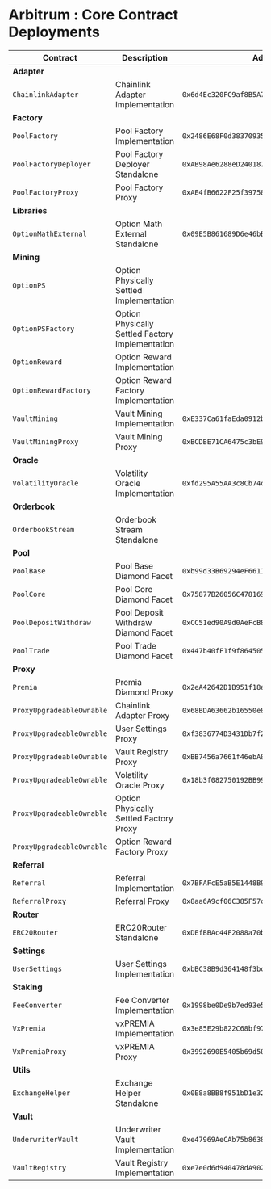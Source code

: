 # Arbitrum : Core Contract Deployments

| Contract                  | Description                                      | Address                                      |                                                                              |                                                                                                                                                                             |
| ------------------------- | ------------------------------------------------ | -------------------------------------------- | ---------------------------------------------------------------------------- | --------------------------------------------------------------------------------------------------------------------------------------------------------------------------- |
| **Adapter**               |                                                  |                                              |                                                                              |                                                                                                                                                                             |
| `ChainlinkAdapter`        | Chainlink Adapter Implementation                 | `0x6d4Ec320FC9af8B5A7C8a9935dF9c6c8996546bb` | [🔗](https://arbiscan.io/address/0x6d4Ec320FC9af8B5A7C8a9935dF9c6c8996546bb) | [📁](https://github.com/Premian-Labs/premia-v3-contracts-private/blob/fe96af7bd45eaad80ba5c14ed71a5f1cc3943d4b/contracts/adapter/chainlink/ChainlinkAdapter.sol)            |
| **Factory**               |                                                  |                                              |                                                                              |                                                                                                                                                                             |
| `PoolFactory`             | Pool Factory Implementation                      | `0x2486E68F0d38370935CD2d7F9C7F6b318B2137B4` | [🔗](https://arbiscan.io/address/0x2486E68F0d38370935CD2d7F9C7F6b318B2137B4) | [📁](https://github.com/Premian-Labs/premia-v3-contracts-private/blob/fe96af7bd45eaad80ba5c14ed71a5f1cc3943d4b/contracts/factory/PoolFactory.sol)                           |
| `PoolFactoryDeployer`     | Pool Factory Deployer Standalone                 | `0xAB98Ae6288eD240187207C09C1d728575Dd71543` | [🔗](https://arbiscan.io/address/0xAB98Ae6288eD240187207C09C1d728575Dd71543) | [📁](https://github.com/Premian-Labs/premia-v3-contracts-private/blob/fe96af7bd45eaad80ba5c14ed71a5f1cc3943d4b/contracts/factory/PoolFactoryDeployer.sol)                   |
| `PoolFactoryProxy`        | Pool Factory Proxy                               | `0xAE4fB6622F25f397587F11638dA8CE88C27b5645` | [🔗](https://arbiscan.io/address/0xAE4fB6622F25f397587F11638dA8CE88C27b5645) | [📁](https://github.com/Premian-Labs/premia-v3-contracts-private/blob/fe96af7bd45eaad80ba5c14ed71a5f1cc3943d4b/contracts/factory/PoolFactoryProxy.sol)                      |
| **Libraries**             |                                                  |                                              |                                                                              |                                                                                                                                                                             |
| `OptionMathExternal`      | Option Math External Standalone                  | `0x09E5B861689D6e46bBb267476A78dbd04bECf2e3` | [🔗](https://arbiscan.io/address/0x09E5B861689D6e46bBb267476A78dbd04bECf2e3) | [📁](https://github.com/Premian-Labs/premia-v3-contracts-private/blob/fe96af7bd45eaad80ba5c14ed71a5f1cc3943d4b/contracts/libraries/OptionMathExternal.sol)                  |
| **Mining**                |                                                  |                                              |                                                                              |                                                                                                                                                                             |
| `OptionPS`                | Option Physically Settled Implementation         |                                              |                                                                              |                                                                                                                                                                             |
| `OptionPSFactory`         | Option Physically Settled Factory Implementation |                                              |                                                                              |                                                                                                                                                                             |
| `OptionReward`            | Option Reward Implementation                     |                                              |                                                                              |                                                                                                                                                                             |
| `OptionRewardFactory`     | Option Reward Factory Implementation             |                                              |                                                                              |                                                                                                                                                                             |
| `VaultMining`             | Vault Mining Implementation                      | `0xE337Ca61faEda0912b189E2f305097Cf6C0b6119` | [🔗](https://arbiscan.io/address/0xE337Ca61faEda0912b189E2f305097Cf6C0b6119) | [📁](https://github.com/Premian-Labs/premia-v3-contracts-private/blob/f81af4648d7b0ec795a1d1e710b994b98a4d1d18/contracts/mining/vaultMining/VaultMining.sol)                |
| `VaultMiningProxy`        | Vault Mining Proxy                               | `0xBCDBE71CA6475c3bE9f05E75bbDff7C3979Fdc52` | [🔗](https://arbiscan.io/address/0xBCDBE71CA6475c3bE9f05E75bbDff7C3979Fdc52) | [📁](https://github.com/Premian-Labs/premia-v3-contracts-private/blob/fe96af7bd45eaad80ba5c14ed71a5f1cc3943d4b/contracts/mining/vaultMining/VaultMiningProxy.sol)           |
| **Oracle**                |                                                  |                                              |                                                                              |                                                                                                                                                                             |
| `VolatilityOracle`        | Volatility Oracle Implementation                 | `0xfd295A55AA3c8Cb74cAda46029225FD758E1Ff98` | [🔗](https://arbiscan.io/address/0xfd295A55AA3c8Cb74cAda46029225FD758E1Ff98) | [📁](https://github.com/Premian-Labs/premia-v3-contracts-private/blob/fe96af7bd45eaad80ba5c14ed71a5f1cc3943d4b/contracts/oracle/VolatilityOracle.sol)                       |
| **Orderbook**             |                                                  |                                              |                                                                              |                                                                                                                                                                             |
| `OrderbookStream`         | Orderbook Stream Standalone                      |                                              |                                                                              |                                                                                                                                                                             |
| **Pool**                  |                                                  |                                              |                                                                              |                                                                                                                                                                             |
| `PoolBase`                | Pool Base Diamond Facet                          | `0xb99d33B69294eF66115dDF4B92f8721736AE5dF8` | [🔗](https://arbiscan.io/address/0xb99d33B69294eF66115dDF4B92f8721736AE5dF8) | [📁](https://github.com/Premian-Labs/premia-v3-contracts-private/blob/98989dc09a9b4e4374093d080f70663016763f77/contracts/pool/PoolBase.sol)                                 |
| `PoolCore`                | Pool Core Diamond Facet                          | `0x75877B26056C4781693d0798FdCa1b573FB5Ca32` | [🔗](https://arbiscan.io/address/0x75877B26056C4781693d0798FdCa1b573FB5Ca32) | [📁](https://github.com/Premian-Labs/premia-v3-contracts-private/blob/98989dc09a9b4e4374093d080f70663016763f77/contracts/pool/PoolCore.sol)                                 |
| `PoolDepositWithdraw`     | Pool Deposit Withdraw Diamond Facet              | `0xCC51ed90A9d0AeFcB8A6a997e15c745d4920165B` | [🔗](https://arbiscan.io/address/0xCC51ed90A9d0AeFcB8A6a997e15c745d4920165B) | [📁](https://github.com/Premian-Labs/premia-v3-contracts-private/blob/98989dc09a9b4e4374093d080f70663016763f77/contracts/pool/PoolDepositWithdraw.sol)                      |
| `PoolTrade`               | Pool Trade Diamond Facet                         | `0x447b40fF1f9f864505b55A098387Ae39AB02e687` | [🔗](https://arbiscan.io/address/0x447b40fF1f9f864505b55A098387Ae39AB02e687) | [📁](https://github.com/Premian-Labs/premia-v3-contracts-private/blob/98989dc09a9b4e4374093d080f70663016763f77/contracts/pool/PoolTrade.sol)                                |
| **Proxy**                 |                                                  |                                              |                                                                              |                                                                                                                                                                             |
| `Premia`                  | Premia Diamond Proxy                             | `0x2eA42642D1B951f18eA7FbCE495Bea9E517b198F` | [🔗](https://arbiscan.io/address/0x2eA42642D1B951f18eA7FbCE495Bea9E517b198F) | [📁](https://github.com/Premian-Labs/premia-v3-contracts-private/blob/fe96af7bd45eaad80ba5c14ed71a5f1cc3943d4b/contracts/proxy/Premia.sol)                                  |
| `ProxyUpgradeableOwnable` | Chainlink Adapter Proxy                          | `0x68BDA63662b16550e86Ad16160625eb293AC3d5F` | [🔗](https://arbiscan.io/address/0x68BDA63662b16550e86Ad16160625eb293AC3d5F) | [📁](https://github.com/Premian-Labs/premia-v3-contracts-private/blob/fe96af7bd45eaad80ba5c14ed71a5f1cc3943d4b/contracts/proxy/ProxyUpgradeableOwnable.sol)                 |
| `ProxyUpgradeableOwnable` | User Settings Proxy                              | `0xf3836774D3431Db7f2ffdE85cb5Eed1A74F70B9C` | [🔗](https://arbiscan.io/address/0xf3836774D3431Db7f2ffdE85cb5Eed1A74F70B9C) | [📁](https://github.com/Premian-Labs/premia-v3-contracts-private/blob/fe96af7bd45eaad80ba5c14ed71a5f1cc3943d4b/contracts/proxy/ProxyUpgradeableOwnable.sol)                 |
| `ProxyUpgradeableOwnable` | Vault Registry Proxy                             | `0xBB7456a7661f46ebA8C638cb8CC2Ac181f45F3b9` | [🔗](https://arbiscan.io/address/0xBB7456a7661f46ebA8C638cb8CC2Ac181f45F3b9) | [📁](https://github.com/Premian-Labs/premia-v3-contracts-private/blob/fe96af7bd45eaad80ba5c14ed71a5f1cc3943d4b/contracts/proxy/ProxyUpgradeableOwnable.sol)                 |
| `ProxyUpgradeableOwnable` | Volatility Oracle Proxy                          | `0x18b3f082750192BB99DF6CFb09c796f41f7DF22F` | [🔗](https://arbiscan.io/address/0x18b3f082750192BB99DF6CFb09c796f41f7DF22F) | [📁](https://github.com/Premian-Labs/premia-v3-contracts-private/blob/fe96af7bd45eaad80ba5c14ed71a5f1cc3943d4b/contracts/proxy/ProxyUpgradeableOwnable.sol)                 |
| `ProxyUpgradeableOwnable` | Option Physically Settled Factory Proxy          |                                              |                                                                              |                                                                                                                                                                             |
| `ProxyUpgradeableOwnable` | Option Reward Factory Proxy                      |                                              |                                                                              |                                                                                                                                                                             |
| **Referral**              |                                                  |                                              |                                                                              |                                                                                                                                                                             |
| `Referral`                | Referral Implementation                          | `0x7BFAFcE5aB5E1448B94BB88e60e93D9426467f54` | [🔗](https://arbiscan.io/address/0x7BFAFcE5aB5E1448B94BB88e60e93D9426467f54) | [📁](https://github.com/Premian-Labs/premia-v3-contracts-private/blob/fe96af7bd45eaad80ba5c14ed71a5f1cc3943d4b/contracts/referral/Referral.sol)                             |
| `ReferralProxy`           | Referral Proxy                                   | `0x8aa6A9cf06C385F57c3e27B024885EFe32cB730B` | [🔗](https://arbiscan.io/address/0x8aa6A9cf06C385F57c3e27B024885EFe32cB730B) | [📁](https://github.com/Premian-Labs/premia-v3-contracts-private/blob/fe96af7bd45eaad80ba5c14ed71a5f1cc3943d4b/contracts/referral/ReferralProxy.sol)                        |
| **Router**                |                                                  |                                              |                                                                              |                                                                                                                                                                             |
| `ERC20Router`             | ERC20Router Standalone                           | `0xDEfBBAc44F2088a70b648E1231b2cA9683774c48` | [🔗](https://arbiscan.io/address/0xDEfBBAc44F2088a70b648E1231b2cA9683774c48) | [📁](https://github.com/Premian-Labs/premia-v3-contracts-private/blob/fe96af7bd45eaad80ba5c14ed71a5f1cc3943d4b/contracts/router/ERC20Router.sol)                            |
| **Settings**              |                                                  |                                              |                                                                              |                                                                                                                                                                             |
| `UserSettings`            | User Settings Implementation                     | `0xbBC38B9d364148f3bcd2844242560F8EB233DB64` | [🔗](https://arbiscan.io/address/0xbBC38B9d364148f3bcd2844242560F8EB233DB64) | [📁](https://github.com/Premian-Labs/premia-v3-contracts-private/blob/fe96af7bd45eaad80ba5c14ed71a5f1cc3943d4b/contracts/settings/UserSettings.sol)                         |
| **Staking**               |                                                  |                                              |                                                                              |                                                                                                                                                                             |
| `FeeConverter`            | Fee Converter Implementation                     | `0x1998be0De9b7ed93e5F8fA44c49E68912fCAe28B` | [🔗](https://arbiscan.io/address/0x1998be0De9b7ed93e5F8fA44c49E68912fCAe28B) | [📁](https://github.com/Premian-Labs/premia-v3-contracts-private/blob/fe96af7bd45eaad80ba5c14ed71a5f1cc3943d4b/contracts/staking/FeeConverter.sol)                          |
| `VxPremia`                | vxPREMIA Implementation                          | `0x3e85E29b822C68bf97b3F5E91EC7C01fe0F4a5b7` | [🔗](https://arbiscan.io/address/0x3e85E29b822C68bf97b3F5E91EC7C01fe0F4a5b7) | [📁](https://github.com/Premian-Labs/premia-v3-contracts-private/blob/c420e2847c59b6f32a359728aceec374020299f7/contracts/staking/VxPremia.sol)                              |
| `VxPremiaProxy`           | vxPREMIA Proxy                                   | `0x3992690E5405b69d50812470B0250c878bFA9322` | [🔗](https://arbiscan.io/address/0x3992690E5405b69d50812470B0250c878bFA9322) |                                                                                                                                                                             |
| **Utils**                 |                                                  |                                              |                                                                              |                                                                                                                                                                             |
| `ExchangeHelper`          | Exchange Helper Standalone                       | `0x0E8a8BB8f951bD1e3294a900b88A4ebf7180179A` | [🔗](https://arbiscan.io/address/0x0E8a8BB8f951bD1e3294a900b88A4ebf7180179A) | [📁](https://github.com/Premian-Labs/premia-v3-contracts-private/blob/fe96af7bd45eaad80ba5c14ed71a5f1cc3943d4b/contracts/utils/ExchangeHelper.sol)                          |
| **Vault**                 |                                                  |                                              |                                                                              |                                                                                                                                                                             |
| `UnderwriterVault`        | Underwriter Vault Implementation                 | `0xe47969AeCAb75b8638371EBB98bAd8a264281493` | [🔗](https://arbiscan.io/address/0xe47969AeCAb75b8638371EBB98bAd8a264281493) | [📁](https://github.com/Premian-Labs/premia-v3-contracts-private/blob/98989dc09a9b4e4374093d080f70663016763f77/contracts/vault/strategies/underwriter/UnderwriterVault.sol) |
| `VaultRegistry`           | Vault Registry Implementation                    | `0xe7e0d6d940478dA902E145E111325443ef66F9F0` | [🔗](https://arbiscan.io/address/0xe7e0d6d940478dA902E145E111325443ef66F9F0) | [📁](https://github.com/Premian-Labs/premia-v3-contracts-private/blob/98989dc09a9b4e4374093d080f70663016763f77/contracts/vault/VaultRegistry.sol)                           |
